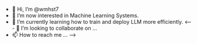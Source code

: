 - 👋 Hi, I’m @wmhst7
- 👀 I’m now interested in Machine Learning Systems.
- 🌱 I’m currently learning how to train and deploy LLM more efficiently.
<-- - 💞️ I’m looking to collaborate on ...
- 📫 How to reach me ... -->

<!---
wmhst7/wmhst7 is a ✨ special ✨ repository because its `README.md` (this file) appears on your GitHub profile.
You can click the Preview link to take a look at your changes.
--->
